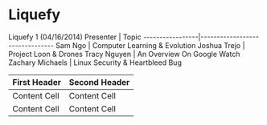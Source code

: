 Liquefy
=======

Liquefy 1 (04/16/2014)
Presenter        | Topic
-----------------|--------------------------------
Sam Ngo          | Computer Learning & Evolution
Joshua Trejo     | Project Loon & Drones
Tracy Nguyen     | An Overview On Google Watch
Zachary Michaels | Linux Security & Heartbleed Bug


First Header  | Second Header
------------- | -------------
Content Cell  | Content Cell
Content Cell  | Content Cell